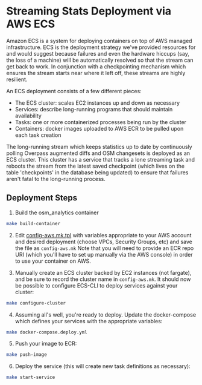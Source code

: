 # Streaming Stats Deployment via AWS ECS

Amazon ECS is a system for deploying containers on top of AWS managed
infrastructure. ECS is the deployment strategy we've provided resources
for and would suggest because failures and even the hardware hiccups
(say, the loss of a machine) will be automatically resolved so that
the stream can get back to work. In conjunction with a checkpointing
mechanism which ensures the stream starts near where it left off, these
streams are highly resilient.

An ECS deployment consists of a few different pieces:
- The ECS cluster: scales EC2 instances up and down as necessary
- Services: describe long-running programs that should maintain availability
- Tasks: one or more containerized processes being run by the cluster
- Containers: docker images uploaded to AWS ECR to be pulled upon each task creation

The long-running stream which keeps statistics up to date by
continuously polling Overpass augmented diffs and OSM changesets is
deployed as an ECS cluster. This cluster has a service that tracks
a lone streaming task and reboots the stream from the latest saved
checkpoint (which lives on the table 'checkpoints' in the database being
updated) to ensure that failures aren't fatal to the long-running
process.

## Deployment Steps

1. Build the osm_analytics container
```bash
make build-container
```

2. Edit [config-aws.mk.tpl](./config-aws.mk.tpl) with variables
appropriate to your AWS account and desired deployment (choose VPCs,
Security Groups, etc) and save the file as `config-aws.mk` Note that
you will need to provide an ECR repo URI (which you'll have to set up
manually via the AWS console) in order to use your container on AWS.

3. Manually create an ECS cluster backed by EC2 instances (not fargate),
and be sure to record the cluster name in `config-aws.mk`. It should now
be possible to configure ECS-CLI to deploy services against your
cluster:
```bash
make configure-cluster
```

4. Assuming all's well, you're ready to deploy. Update the docker-compose
which defines your services with the appropriate variables:
```bash
make docker-compose.deploy.yml
```

5. Push your image to ECR:
```bash
make push-image
```

6. Deploy the service (this will create new task definitions as necessary):
```bash
make start-service
```

